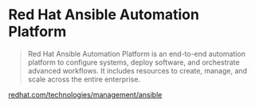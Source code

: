 # Red Hat Ansible Automation Platform

> Red Hat Ansible Automation Platform is an end-to-end automation platform to configure systems, deploy software, and orchestrate advanced workflows. It includes resources to create, manage, and scale across the entire enterprise.

[redhat.com/technologies/management/ansible](https://www.redhat.com/en/technologies/management/ansible)
